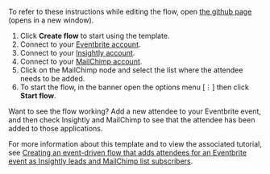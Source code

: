 To refer to these instructions while editing the flow, open [the github page](https://github.com/ot4i/app-connect-templates/blob/master/resources/markdown/Add%20attendee%20to%20Insightly%20and%20MailChimp_instructions.md) (opens in a new window).

1. Click **Create flow** to start using the template.
1. Connect to your [Eventbrite account](https://developer.ibm.com/integration/docs/app-connect/how-to-guides-for-apps/use-ibm-app-connect-eventbrite/).
1. Connect to your [Insightly account](https://developer.ibm.com/integration/docs/app-connect/how-to-guides-for-apps/use-ibm-app-connect-insightly/).
1. Connect to your [MailChimp account](https://developer.ibm.com/integration/docs/app-connect/how-to-guides-for-apps/use-ibm-app-connect-mailchimp/).
1. Click on the MailChimp node and select the list where the attendee needs to be added.
1. To start the flow, in the banner open the options menu [&#8942;] then click **Start flow**.

Want to see the flow working? Add a new attendee to your Eventbrite event, and then check Insightly and MailChimp to see that the attendee has been added to those applications.

For more information about this template and to view the associated tutorial, see [Creating an event-driven flow that adds attendees for an Eventbrite event as Insightly leads and MailChimp list subscribers](https://developer.ibm.com/integration/docs/app-connect/tutorials-for-ibm-app-connect/creating-event-driven-flow-adds-attendees-eventbrite-event-insightly-leads-mailchimp-list-subscribers/).
